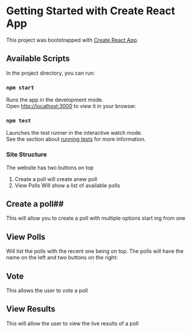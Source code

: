 # Getting Started with Create React App

This project was bootstrapped with [Create React App](https://github.com/facebook/create-react-app).

## Available Scripts

In the project directory, you can run:

### `npm start`

Runs the app in the development mode.\
Open [http://localhost:3000](http://localhost:3000) to view it in your browser.


### `npm test`

Launches the test runner in the interactive watch mode.\
See the section about [running tests](https://facebook.github.io/create-react-app/docs/running-tests) for more information.

### Site Structure ###

The website has two buttons on top 

1. Create a poll will create anew poll 
2. View Polls Will show a list of available polls

## Create a poll##
This will allow you to create a poll with multiple options start ing from one

## View Polls ##
Will list the polls with the recent one being on top.
The polls will have the name on the left and two buttons on the right:

## Vote ##
This allows the user to vote a poll

## View Results ##
This will allow the user to view the live results of a poll